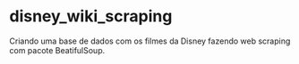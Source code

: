 # disney_wiki_scraping
 Criando uma base de dados com os filmes da Disney fazendo web scraping com pacote BeatifulSoup.
